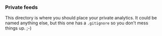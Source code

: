 ### Private feeds
This directory is where you should place your private analytics. It could be named anything else, but this one has a `.gitignore` so you don't mess things up. ;-)
